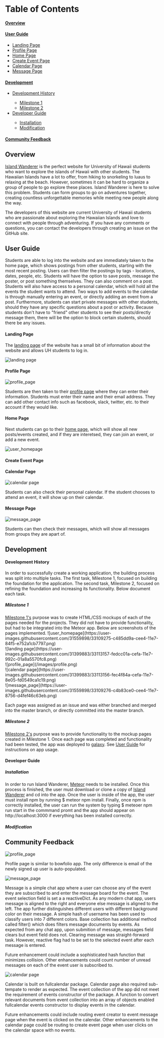 <h1>Table of Contents</h1>
<h4><a href="#overview">Overview</a></h4>
<h4><a href="#userguide">User Guide</a></h4>
<ul>
 <li><a href="#landing">Landing Page</a></li>
 <li><a href="#profile">Profile Page</a></li>
 <li><a href="#home">Home Page</a></li>
  <li><a href="#createEvent">Create Event Page</a></li>
 <li><a href="#calendar">Calendar Page</a></li>
 <li><a href="#message">Message Page</a></li>
</ul>
<h4><a href="#developerguide">Development</a></h4>
<ul>
 <li><a href="#history">Development History</a></li>
 <ul>
  <li><a href="#m1">Milestone 1</a></li>
  <li><a href="#m2">Milestone 2</a></li>
 </ul>
 <li><a href="#guide">Developer Guide</a></li>
 <ul>
  <li><a href="#install">Installation</a></li>
  <li><a href="#modify">Modification</a></li>
 </ul>
</ul>
<h4><a href="#feedback">Community Feedback</a></h4>

<h2 id="overview">Overview</h2>
<p><a href="https://github.com/islandwanderer/islandwanderer">Island Wanderer</a> is the perfect website for University of Hawaii students who want to explore the islands of Hawaii with other students. The Hawaiian Islands have a lot to offer, from hiking to snorkeling to luaus to relaxing at the beach. However, sometimes it can be hard to organize a group of people to go explore these places. Island Wanderer is here to solve this problem. Students can form groups to go on adventures together, creating countless unforgettable memories while meeting new people along the way.</p>
 
<p>The developers of this website are current University of Hawaii students who are passionate about exploring the Hawaiian Islands and love to connect with people through adventuring. If you have any comments or questions, you can contact the developers through creating an issue on the GitHub site.</p>

<h2 id="userguide">User Guide</h2>

<p>Students are able to log into the website and are immediately taken to the home page, which shows postings from other students, starting with the most recent posting. Users can then filter the postings by tags - locations, dates, people, etc. Students will have the option to save posts, message the poster, or post something themselves. They can also comment on a post. Students will also have access to a personal calendar, which will hold all the events the student wants to attend. Two ways to add events to the calendar is through manually entering an event, or directly addiing an event from a post. Furthermore, students can start private messages with other students, should they have any specific questions about a post or activity. Because students don't have to "friend" other students to see their posts/directly message them, there will be the option to block certain students, should there be any issues. </p>



<h4 id="landing">Landing Page</h4>
The <a href="http://islandwanderer.meteorapp.com/">landing page</a> of the website has a small bit of information about the website and allows UH students to log in.<br>

![landing page](https://user-images.githubusercontent.com/31399883/33113157-fedcc01a-cefa-11e7-992c-01a8a5570fc8.png)<br>


<h4 id="profile">Profile Page</h4>

![profile_page](/images/profile.png)<br>

Students are then taken to their <a href="http://islandwanderer.meteorapp.com/nmeinzen/profile">profile page</a> where they can enter their information. Students must enter their name and their email address. They can add other contact info such as facebook, slack, twitter, etc. to their account if they would like.


<h4 id="home">Home Page</h4>
Next students can go to their <a href="http://islandwanderer.meteorapp.com/nmeinzen/home">home page</a>, which will show all new posts/events created, and if they are interetsed, they can join an event, or add a new event. 

![user_homepage](https://user-images.githubusercontent.com/31559898/33109275-c485dd9a-cee4-11e7-84f5-e752a1cb7797.png)


<h4 id="createEvent">Create Event Page</h4>


<h4 id="calendar">Calendar Page</h4>

![calendar page](./images/calendar.png)<br>

Students can also check their personal calendar. If the student chooses to attend an event, it will show up on their calendar.


<h4 id="message">Message Page</h4>

![message_page](./images/message.png)<br>

Students can then check their messages, which will show all messages from groups they are apart of.


<h2 id="developerguide">Development</h2>
<h4 id="history">Development History</h4>
<p>In order to successfully create a working application, the building process was split into multiple tasks. The first task, Milestone 1, focused on building the foundation for the application. The second task, Milestone 2, focused on refining the foundation and increasing its functionality. Below document each task.
<h5 id="m1">Milestone 1</h5>
<a href="https://github.com/islandwanderer/islandwanderer/projects/1">Milestone 1's</a> purpose was to create HTML/CSS mockups of each of the pages needed for the projects. They did not have to provide functionality, but had to be integrated into the Meteor app. Below are screenshots of the pages implemented.
![user_homepage](https://user-images.githubusercontent.com/31559898/33109275-c485dd9a-cee4-11e7-84f5-e752a1cb7797.png)<br>
![landing page](https://user-images.githubusercontent.com/31399883/33113157-fedcc01a-cefa-11e7-992c-01a8a5570fc8.png)<br>
![profile_page](/images/profile.png)<br>
![calendar page](https://user-images.githubusercontent.com/31399883/33113156-fec4f84a-cefa-11e7-8e05-fd0549ca1c19.png)<br>
![message_page](https://user-images.githubusercontent.com/31559898/33109276-c4b83ce0-cee4-11e7-8756-d4fef46c63eb.png)<br>

Each page was assigned as an issue and was either branched and merged into the master branch, or directly committed into the master branch. 
                                                                    
<h5 id="m2">Milestone 2</h5>
<a href="https://github.com/islandwanderer/islandwanderer/projects/2">Milestone 2's</a> purpose was to provide functionality to the mockup pages created in Milestone 1. Once each page was completed and functionality had been tested, the app was deployed to <a href="https://galaxy.meteor.com/app/islandwanderer.meteorapp.com">galaxy</a>. See <a href="#userguide">User Guide</a> for instructions on app usage.

<h4 id="guide">Developer Guide</h4>
<h5 id="install">Installation</h5>
In order to run Island Wanderer, <a href="https://www.meteor.com/install">Meteor</a> needs to be installed. Once this process is finished, the user must download or clone a copy of <a href="https://github.com/islandwanderer/islandwanderer">Island Wanderer</a> and cd into the app. Once the user is inside of the app, the user must install npm by running $ meteor npm install. Finally, once npm is correctly installed, the user can run the system by typing $ meteoer npm run start in the commmand promt and the app should appear on http://localhost:3000 if everything has been installed correctly.

<h5 id="modify">Modification</h5>


<h2 id="feedback">Community Feedback</h2>



![profile_page](/images/profile.png)<br>

Profile page is similar to bowfolio app. The only difference is email of the newly signed up user is auto-populated. 

![message_page](./images/message.png)<br>

Message is a simple chat app where a user can choose any of the event they are subscribed to and enter the message board for the event. The event selection field is set a a reactiveDict. As any modern chat app, users message is aligned to the right and everyone else message is aligned to the left. The app further distinguishes different users with different background color on their message. A simple hash of username has been used to classify users into 7 different colors. Base collection has additional method called filter() which does filters message documents by events. As expected from any chat app, upon submition of message, messages field clears but event field does not. Clearing message was straight-forward task. However, reactive flag had to be set to the selected event after each message is entered.

Future enhancement could include a sophisticated hash function that minimizes collision. Other enhancements could count number of unread messages on each of the event user is subscribed to.

![calendar page](./images/calendar.png)<br>

Calendar is built on fullcalendar package. Calendar page also required sub-tempate to render as expected. The event collection of the app did not meet the requirement of events constructor of the package. A function to convert relevant documents from event collection into an array of objects enabled fullcalendar events constructor to display events in the calendar. 

Future enhancements could include routing event creator to event message page when the event is clicked on the calendar. Other enhancements to the calendar page could be routing to create event page when user clicks on the calendar space with no events.




